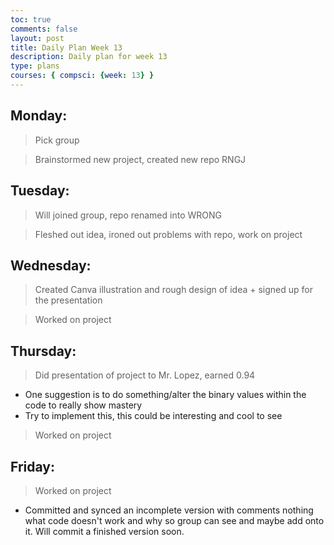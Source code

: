 ```yaml
---
toc: true
comments: false
layout: post
title: Daily Plan Week 13
description: Daily plan for week 13
type: plans
courses: { compsci: {week: 13} }
---
```


## Monday:
> Pick group

> Brainstormed new project, created new repo RNGJ

## Tuesday:
> Will joined group, repo renamed into WRONG

> Fleshed out idea, ironed out problems with repo, work on project

## Wednesday:
> Created Canva illustration and rough design of idea + signed up for the presentation

> Worked on project

## Thursday:
> Did presentation of project to Mr. Lopez, earned 0.94
- One suggestion is to do something/alter the binary values within the code to really show mastery
- Try to implement this, this could be interesting and cool to see

> Worked on project

## Friday:
> Worked on project
- Committed and synced an incomplete version with comments nothing what code doesn't work and why so group can see and maybe add onto it. Will commit a finished version soon.